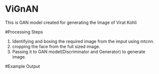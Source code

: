 # ViGnAN
This is GAN model created for generating the Image of Virat Kohli

#Processing Steps
1. Identifying and boxing the required image from the imput using mtcnn.
2. cropping the face from the full sized image.
3. Passing it to GAN model(Discriminator and Generator) to generate image.

#Example Output

